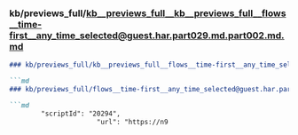### kb/previews_full/kb__previews_full__kb__previews_full__flows__time-first__any_time_selected@guest.har.part029.md.part002.md.md

```md
### kb/previews_full/kb__previews_full__flows__time-first__any_time_selected@guest.har.part029.md.part002.md

```md
### kb/previews_full/flows__time-first__any_time_selected@guest.har.part029.md (part 002)

```md
        "scriptId": "20294",
                      "url": "https://n9
```

```

```

```
